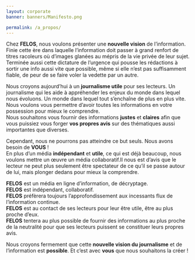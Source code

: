 ```yaml
---
layout: corporate
banner: banners/Manifesto.png

permalink: /a_propos/
---
```


Chez **FELOS**, nous voulons présenter une **nouvelle vision** de l’information. Finie cette ère dans laquelle l’information doit passer à grand renfort de titres racoleurs où d’images glanées au mépris de la vie privée de leur sujet. Terminée aussi cette dictature de l’urgence qui pousse les rédactions à sortir une info aussi vite que possible, même si elle n’est pas suffisamment fiable, de peur de se faire voler la vedette par un autre.

Nous croyons aujourd’hui à un **journalisme utile** pour ses lecteurs. Un journalisme qui les aide à appréhender les enjeux du monde dans lequel nous évoluons. Un monde dans lequel tout s’enchaîne de plus en plus vite. Nous voulons vous permettre d’avoir toutes les informations en votre possession pour mieux le comprendre.  
Nous souhaitons vous fournir des informations **justes** et **claires** afin que vous puissiez vous forger **vos propres avis** sur des thématiques aussi importantes que diverses.

Cependant, nous ne pourrons pas atteindre ce but seuls. Nous avons besoin de **VOUS** !  
En plus d’un média **indépendant** et **utile**, ce qui est déjà beaucoup, nous voulons mettre un œuvre un média collaboratif.Il nous est d’avis que le lecteur ne peut plus seulement être spectateur de ce qu’il se passe autour de lui, mais plonger dedans pour mieux la comprendre.

**FELOS** est un média en ligne d’information, de décryptage.  
**FELOS** est indépendant, collaboratif.  
**FELOS** préfèrera toujours l’approfondissement aux incessants flux de l’information continue.  
**FELOS** est au contact de ses lecteurs pour leur être utile, être au plus proche d’eux.  
**FELOS** tentera au plus possible de fournir des informations au plus proche de la neutralité pour que ses lecteurs puissent se constituer leurs propres avis.  

Nous croyons fermement que cette **nouvelle vision du journalisme** et de l’information est **possible**. Et c’est avec **vous** que nous souhaitons la créer !